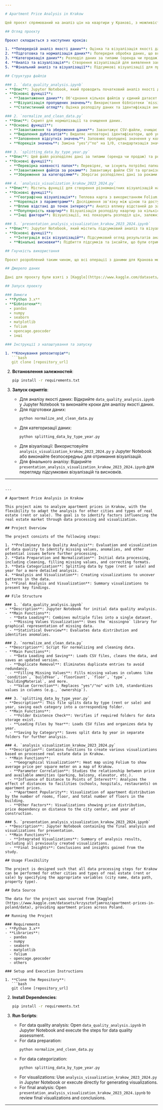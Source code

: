 ```yaml
---

# Apartment Price Analysis in Krakow

Цей проєкт спрямований на аналіз цін на квартири у Кракові, з можливістю адаптації для інших міст і типів нерухомості (оренда або продаж). Метою є виявлення різних факторів, що впливають на ринок нерухомості, шляхом обробки та візуалізації даних.

## Огляд проєкту

Проєкт складається з наступних кроків:

1. **Попередній аналіз якості даних**: Оцінка та візуалізація якості даних для виявлення пропущених значень, аномалій та інших можливих проблем у даних перед подальшою обробкою.
2. **Підготовка та нормалізація даних**: Попередня обробка даних, що включає очищення, заповнення відсутніх значень та корекцію форматів.
3. **Категоризація даних**: Розподіл даних за типами (оренда чи продаж) та роками для детальнішого аналізу.
4. **Аналіз та візуалізація**: Створення візуалізацій для виявлення закономірностей у даних.
5. **Фінальний аналіз та візуалізації**: Підсумкові візуалізації для представлення основних результатів.

## Структура файлів

### 1. `data_quality_analysis.ipynb`
- **Опис**: Jupyter Notebook, який проводить початковий аналіз якості даних.
- **Основні функції**:
  - **Завантаження даних**: Об'єднання кількох файлів у єдиний датасет.
  - **Візуалізація пропущених значень**: Використання бібліотеки `missingno` для графічного представлення відсутніх значень у даних.
  - **Статистичний огляд**: Оцінка розподілу даних та ідентифікація аномалій у значеннях.

### 2. `normalize_and_clean_data.py`
- **Опис**: Скрипт для нормалізації та очищення даних.
- **Основні функції**:
  - **Завантаження та збереження даних**: Завантажує CSV-файли, очищає дані та зберігає оновлену версію.
  - **Видалення дублікатів**: Видаляє неповторні ідентифікатори, щоб уникнути дублювання записів.
  - **Заповнення відсутніх значень**: Заповнює пропущені значення у колонках, таких як `condition`, `buildYear`, `floorCount`, `floor`, `type`, `buildingMaterial` тощо.
  - **Корекція значень**: Заміна "yes"/"no" на 1/0, стандартизація значень у колонках (наприклад, `ownership`).

### 3. `splitting_data_by_type_year.py`
- **Опис**: Цей файл розподіляє дані за типами (оренда чи продаж) та роками, зберігаючи кожну категорію у відповідній папці.
- **Основні функції**:
  - **Перевірка наявності папок**: Перевіряє, чи існують потрібні папки для зберігання даних.
  - **Завантаження файлів за роками**: Завантажує файли CSV та організовує дані за роками.
  - **Збереження за категоріями**: Зберігає розподілені дані за роками в окремих папках для подальшого аналізу.

### 4. `analysis_visualization_krakow_2023_2024.py`
- **Опис**: Містить функції для створення різноманітних візуалізацій на основі оброблених даних про нерухомість у Кракові.
- **Основні функції**:
  - **Географічна візуалізація**: Теплова карта з використанням Folium, яка показує середню ціну за квадратний метр на мапі Кракова.
  - **Кореляція з параметрами**: Дослідження зв'язку між ціною та доступними зручностями (паркінг, балкон, ліфт тощо).
  - **Вплив відстані до точок інтересу**: Аналіз впливу відстаней до закладів (школи, лікарні, ресторани) на ціну квартир.
  - **Популярність квартир**: Візуалізація розподілу квартир за кількістю кімнат, поверхом та кількістю поверхів у будівлі.
  - **Інші фактори**: Візуалізації, які показують розподіл цін, залежність ціни від відстані до центру міста та року будівництва.

### 5. `presentation_analysis_visualization_krakow_2023_2024.ipynb`
- **Опис**: Jupyter Notebook, який містить підсумковий аналіз та візуалізації для презентації.
- **Основні функції**:
  - **Інтеграція всіх візуалізацій**: Підсумковий огляд результатів аналізу, включаючи всі раніше створені візуалізації.
  - **Фінальні висновки**: Підбиття підсумків та інсайти, що були отримані на основі дослідження.

## Гнучкість використання

Проєкт розроблений таким чином, що всі операції з даними для Кракова можна виконати і для інших міст або для іншого типу нерухомості (оренда чи продаж), вказавши відповідні значення в змінних (назва міста, шлях до даних, тип нерухомості).

## Джерело даних

Дані для проєкту були взяті з [Kaggle](https://www.kaggle.com/datasets/krzysztofjamroz/apartment-prices-in-poland/data), де представлені ціни на квартири в Польщі.

## Запуск проекту

### Вимоги
- **Python 3.x**
- **Бібліотеки**:
  - pandas
  - numpy
  - seaborn
  - matplotlib
  - folium
  - opencage.geocoder
  - інші

### Інструкції з налаштування та запуску

1. **Клонування репозиторію**:
   ```bash
   git clone [repository_url]
   ```
2. **Встановлення залежностей**:
   ```bash
   pip install -r requirements.txt
   ```

3. **Запуск скриптів**:
   - Для аналізу якості даних:
     Відкрийте `data_quality_analysis.ipynb` у Jupyter Notebook та виконайте кроки для аналізу якості даних.
   - Для підготовки даних:
     ```bash
     python normalize_and_clean_data.py
     ```
   - Для категоризації даних:
     ```bash
     python splitting_data_by_type_year.py
     ```
   - Для візуалізації:
     Використовуйте `analysis_visualization_krakow_2023_2024.py` у Jupyter Notebook або виконайте безпосередньо для отримання візуалізацій.
   - Для фінального аналізу:
     Відкрийте `presentation_analysis_visualization_krakow_2023_2024.ipynb` для перегляду підсумкових візуалізацій та висновків.

--- 
```

---

# Apartment Price Analysis in Krakow

This project aims to analyze apartment prices in Krakow, with the flexibility to adapt the analysis for other cities and types of real estate (rent or sale). The goal is to identify factors influencing the real estate market through data processing and visualization.

## Project Overview

The project consists of the following steps:

1. **Preliminary Data Quality Analysis**: Evaluation and visualization of data quality to identify missing values, anomalies, and other potential issues before further processing.
2. **Data Preparation and Normalization**: Initial data processing, including cleaning, filling missing values, and correcting formats.
3. **Data Categorization**: Splitting data by type (rent or sale) and year for a more detailed analysis.
4. **Analysis and Visualization**: Creating visualizations to uncover patterns in the data.
5. **Final Analysis and Visualization**: Summary visualizations to present key findings.

## File Structure

### 1. `data_quality_analysis.ipynb`
- **Description**: Jupyter Notebook for initial data quality analysis.
- **Main Functions**:
  - **Data Loading**: Combines multiple files into a single dataset.
  - **Missing Values Visualization**: Uses the `missingno` library for graphical representation of missing data.
  - **Statistical Overview**: Evaluates data distribution and identifies anomalies.

### 2. `normalize_and_clean_data.py`
- **Description**: Script for normalizing and cleaning data.
- **Main Functions**:
  - **Data Loading and Saving**: Loads CSV files, cleans the data, and saves an updated version.
  - **Duplicate Removal**: Eliminates duplicate entries to avoid redundancy.
  - **Filling Missing Values**: Fills missing values in columns like `condition`, `buildYear`, `floorCount`, `floor`, `type`, `buildingMaterial`, and more.
  - **Value Correction**: Replaces "yes"/"no" with 1/0, standardizes values in columns (e.g., `ownership`).

### 3. `splitting_data_by_type_year.py`
- **Description**: This file splits data by type (rent or sale) and year, saving each category into a corresponding folder.
- **Main Functions**:
  - **Folder Existence Check**: Verifies if required folders for data storage exist.
  - **Loading Files by Year**: Loads CSV files and organizes data by year.
  - **Saving by Category**: Saves split data by year in separate folders for further analysis.

### 4. `analysis_visualization_krakow_2023_2024.py`
- **Description**: Contains functions to create various visualizations based on processed real estate data in Krakow.
- **Main Functions**:
  - **Geographical Visualization**: Heat map using Folium to show average price per square meter on a map of Krakow.
  - **Parameter Correlation**: Studies the relationship between price and available amenities (parking, balcony, elevator, etc.).
  - **Influence of Distance to Points of Interest**: Analyzes the effect of distances to facilities (schools, hospitals, restaurants) on apartment prices.
  - **Apartment Popularity**: Visualization of apartment distribution by the number of rooms, floor, and total number of floors in the building.
  - **Other Factors**: Visualizations showing price distribution, price dependency on distance to the city center, and year of construction.

### 5. `presentation_analysis_visualization_krakow_2023_2024.ipynb`
- **Description**: Jupyter Notebook containing the final analysis and visualizations for presentation.
- **Main Functions**:
  - **Integrated Visualizations**: Summary of analysis results, including all previously created visualizations.
  - **Final Insights**: Conclusions and insights gained from the study.

## Usage Flexibility

The project is designed such that all data processing steps for Krakow can be performed for other cities and types of real estate (rent or sale) by specifying the appropriate variables (city name, data path, property type).

## Data Source

The data for the project was sourced from [Kaggle](https://www.kaggle.com/datasets/krzysztofjamroz/apartment-prices-in-poland/data), providing apartment prices across Poland.

## Running the Project

### Requirements
- **Python 3.x**
- **Libraries**:
  - pandas
  - numpy
  - seaborn
  - matplotlib
  - folium
  - opencage.geocoder
  - others

### Setup and Execution Instructions

1. **Clone the Repository**:
   ```bash
   git clone [repository_url]
   ```
2. **Install Dependencies**:
   ```bash
   pip install -r requirements.txt
   ```

3. **Run Scripts**:
   - For data quality analysis:
     Open `data_quality_analysis.ipynb` in Jupyter Notebook and execute the steps for data quality assessment.
   - For data preparation:
     ```bash
     python normalize_and_clean_data.py
     ```
   - For data categorization:
     ```bash
     python splitting_data_by_type_year.py
     ```
   - For visualizations:
     Use `analysis_visualization_krakow_2023_2024.py` in Jupyter Notebook or execute directly for generating visualizations.
   - For final analysis:
     Open `presentation_analysis_visualization_krakow_2023_2024.ipynb` to review final visualizations and conclusions.

--- 
